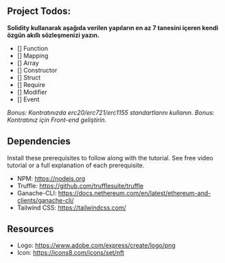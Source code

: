 ## Project Todos:

**Solidity kullanarak aşağıda verilen yapıların en az 7 tanesini içeren kendi özgün akıllı sözleşmenizi yazın.**

- [] Function
- [] Mapping
- [] Array
- [] Constructor
- [] Struct
- [] Require
- [] Modifier
- [] Event

_Bonus: Kontratınızda erc20/erc721/erc1155 standartlarını kullanın._
_Bonus: Kontratınız için Front-end geliştirin._

## Dependencies

Install these prerequisites to follow along with the tutorial. See free video tutorial or a full explanation of each prerequisite.

- NPM: https://nodejs.org
- Truffle: https://github.com/trufflesuite/truffle
- Ganache-CLI: https://docs.nethereum.com/en/latest/ethereum-and-clients/ganache-cli/
- Tailwind CSS: https://tailwindcss.com/

## Resources

- Logo: https://www.adobe.com/express/create/logo/png
- Icon: https://icons8.com/icons/set/nft
